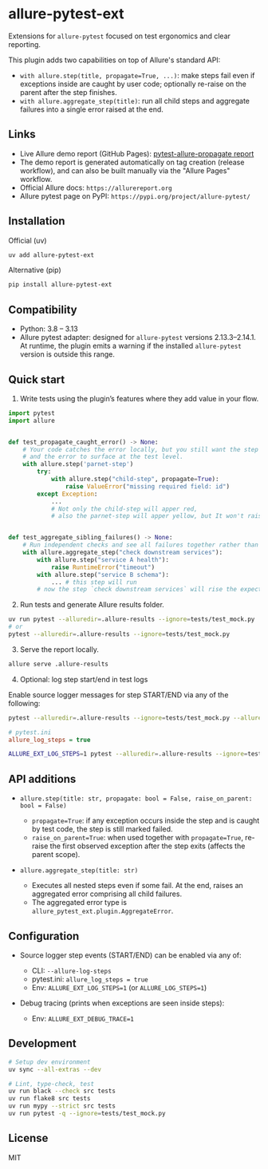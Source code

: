 allure-pytest-ext
==================

Extensions for `allure-pytest` focused on test ergonomics and clear reporting.

This plugin adds two capabilities on top of Allure's standard API:

- `with allure.step(title, propagate=True, ...)`: make steps fail even if exceptions inside are caught by user code; optionally re-raise on the parent after the step finishes.
- `with allure.aggregate_step(title)`: run all child steps and aggregate failures into a single error raised at the end.

Links
-----

- Live Allure demo report (GitHub Pages): [pytest-allure-propagate report](https://ramihsn.github.io/pytest-allure-propagate/)
- The demo report is generated automatically on tag creation (release workflow), and can also be built manually via the "Allure Pages" workflow.
- Official Allure docs: `https://allurereport.org`
- Allure pytest page on PyPI: `https://pypi.org/project/allure-pytest/`

Installation
------------

Official (uv)

```bash
uv add allure-pytest-ext
```

Alternative (pip)

```bash
pip install allure-pytest-ext
```

Compatibility
-------------

- Python: 3.8 – 3.13
- Allure pytest adapter: designed for `allure-pytest` versions 2.13.3–2.14.1.
  At runtime, the plugin emits a warning if the installed `allure-pytest` version is outside this range.

Quick start
-----------

1) Write tests using the plugin’s features where they add value in your flow.

```python
import pytest
import allure


def test_propagate_caught_error() -> None:
    # Your code catches the error locally, but you still want the step to fail
    # and the error to surface at the test level.
    with allure.step('parnet-step')
        try:
            with allure.step("child-step", propagate=True):
                raise ValueError("missing required field: id")
        except Exception:
            ...
            # Not only the child-step will apper red,
            # also the parnet-step will apper yellow, but It won't raise an expecptiom


def test_aggregate_sibling_failures() -> None:
    # Run independent checks and see all failures together rather than failing fast.
    with allure.aggregate_step("check downstream services"):
        with allure.step("service A health"):
            raise RuntimeError("timeout")
        with allure.step("service B schema"):
            ... # this step will run
        # now the step `check downstream services` will rise the expection
```

2) Run tests and generate Allure results folder.

```bash
uv run pytest --alluredir=.allure-results --ignore=tests/test_mock.py
# or
pytest --alluredir=.allure-results --ignore=tests/test_mock.py
```

3) Serve the report locally.

```bash
allure serve .allure-results
```

4) Optional: log step start/end in test logs

Enable source logger messages for step START/END via any of the following:

```bash
pytest --alluredir=.allure-results --ignore=tests/test_mock.py --allure-log-steps
```

```ini
# pytest.ini
allure_log_steps = true
```

```bash
ALLURE_EXT_LOG_STEPS=1 pytest --alluredir=.allure-results --ignore=tests/test_mock.py
```

API additions
-------------

- `allure.step(title: str, propagate: bool = False, raise_on_parent: bool = False)`
  - `propagate=True`: if any exception occurs inside the step and is caught by test code, the step is still marked failed.
  - `raise_on_parent=True`: when used together with `propagate=True`, re-raise the first observed exception after the step exits (affects the parent scope).

- `allure.aggregate_step(title: str)`
  - Executes all nested steps even if some fail. At the end, raises an aggregated error comprising all child failures.
  - The aggregated error type is `allure_pytest_ext.plugin.AggregateError`.

Configuration
-------------

- Source logger step events (START/END) can be enabled via any of:
  - CLI: `--allure-log-steps`
  - pytest.ini: `allure_log_steps = true`
  - Env: `ALLURE_EXT_LOG_STEPS=1` (or `ALLURE_LOG_STEPS=1`)

- Debug tracing (prints when exceptions are seen inside steps):
  - Env: `ALLURE_EXT_DEBUG_TRACE=1`

Development
-----------

```bash
# Setup dev environment
uv sync --all-extras --dev

# Lint, type-check, test
uv run black --check src tests
uv run flake8 src tests
uv run mypy --strict src tests
uv run pytest -q --ignore=tests/test_mock.py
```

License
-------

MIT
